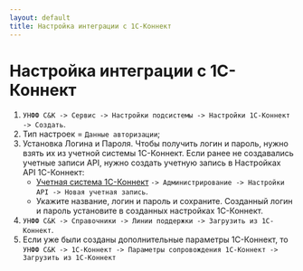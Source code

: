 ```yaml
---
layout: default
title: Настройка интеграции с 1С-Коннект
---
```


# Настройка интеграции с 1С-Коннект

1. `УНФФ С&К -> Сервис -> Настройки подсистемы -> Настройки 1С-Коннект -> Создать`.
2. Тип настроек = `Данные авторизации`;
3. Установка Логина и Пароля.
Чтобы получить логин и пароль, нужно взять их из учетной системы 1С-Коннект. Если ранее не создавались учетные записи API, нужно создать учетную запись в Настройках API 1С-Коннект:
    * [Учетная система 1С-Коннект](<https://cus.buhphone.com/>) `-> Администрирование -> Настройки API -> Новая учетная запись`.
    * Укажите название, логин и пароль и сохраните.
Созданный логин и пароль установите в созданных настройках 1С-Коннект.
4. `УНФФ С&К -> Справочники -> Линии поддержки -> Загрузить из 1С-Коннект`.
5. Если уже были созданы дополнительные параметры 1С-Коннект, то `УНФФ С&К -> 1С-Коннект -> Параметры сопровождения 1С-Коннект -> Загрузить из 1С-Коннект`
